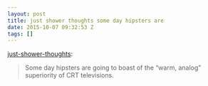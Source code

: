 ```yaml
---
layout: post
title: just shower thoughts some day hipsters are
date: 2015-10-07 09:32:53 Z
tags: []
---
```

[just-shower-thoughts](http://just-shower-thoughts.tumblr.com/post/130635417939/some-day-hipsters-are-going-to-boast-of-the-warm):

> Some day hipsters are going to boast of the “warm, analog” superiority of CRT televisions.
